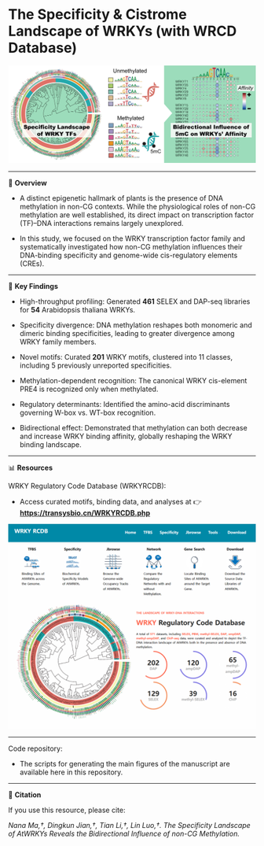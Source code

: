 # The Specificity & Cistrome Landscape of WRKYs (with WRCD Database)

![image](https://github.com/Jiang-Bio/WRKY_RCDB/blob/master/graphical_abstract.png)

---
📖 **Overview**

- A distinct epigenetic hallmark of plants is the presence of DNA methylation in non-CG contexts. While the physiological roles of non-CG methylation are well established, its direct impact on transcription factor (TF)–DNA interactions remains largely unexplored.

- In this study, we focused on the WRKY transcription factor family and systematically investigated how non-CG methylation influences their DNA-binding specificity and genome-wide cis-regulatory elements (CREs).

---

🔬 **Key Findings**

- High-throughput profiling: Generated **461** SELEX and DAP-seq libraries for **54** Arabidopsis thaliana WRKYs.

- Specificity divergence: DNA methylation reshapes both monomeric and dimeric binding specificities, leading to greater divergence among WRKY family members.

- Novel motifs: Curated **201** WRKY motifs, clustered into 11 classes, including 5 previously unreported specificities.

- Methylation-dependent recognition: The canonical WRKY cis-element PRE4 is recognized only when methylated.

- Regulatory determinants: Identified the amino-acid discriminants governing W-box vs. WT-box recognition.

- Bidirectional effect: Demonstrated that methylation can both decrease and increase WRKY binding affinity, globally reshaping the WRKY binding landscape.

---

📊 **Resources**

WRKY Regulatory Code Database (WRKYRCDB):
- Access curated motifs, binding data, and analyses at 👉 **https://transysbio.cn/WRKYRCDB.php**
  
![image](https://github.com/Jiang-Bio/WRKY_RCDB/blob/master/WRKYRCDB.png)

---

Code repository:
- The scripts for generating the main figures of the manuscript are available here in this repository.

---

📌 **Citation**

If you use this resource, please cite:

*Nana Ma,†, Dingkun Jian,†, Tian Li,†, Lin Luo,†. The Specificity Landscape of AtWRKYs Reveals the Bidirectional Influence of non-CG Methylation.*
